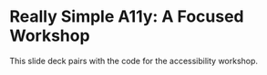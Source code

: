 # Really Simple A11y: A Focused Workshop

This slide deck pairs with the code for the accessibility workshop.
